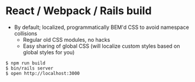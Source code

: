 # React / Webpack / Rails build
 - By default; localized, programmatically BEM'd CSS to avoid namespace collisions
   - Regular old CSS modules, no hacks
   - Easy sharing of global CSS (will localize custom styles based on global styles for you)

```
$ npm run build
$ bin/rails server
$ open http://localhost:3000
```

